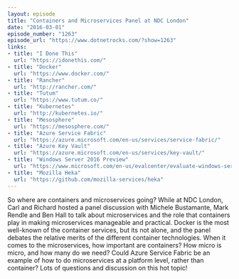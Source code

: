 ```yaml
---
layout: episode
title: "Containers and Microservices Panel at NDC London"
date: "2016-03-01"
episode_number: "1263"
episode_url: "https://www.dotnetrocks.com/?show=1263"
links:
- title: "I Done This"
  url: "https://idonethis.com/"
- title: "Docker"
  url: "https://www.docker.com/"
- title: "Rancher"
  url: "http://rancher.com/"
- title: "Tutum"
  url: "https://www.tutum.co/"
- title: "Kubernetes"
  url: "http://kubernetes.io/"
- title: "Mesosphere"
  url: "https://mesosphere.com/"
- title: "Azure Service Fabric"
  url: "https://azure.microsoft.com/en-us/services/service-fabric/"
- title: "Azure Key Vault"
  url: "https://azure.microsoft.com/en-us/services/key-vault/"
- title: "Windows Server 2016 Preview"
  url: "https://www.microsoft.com/en-us/evalcenter/evaluate-windows-server-technical-preview"
- title: "Mozilla Heka"
  url: "https://github.com/mozilla-services/heka"
---
```


So where are containers and microservices going? While at NDC London, Carl and Richard hosted a panel discussion with Michele Bustamante, Mark Rendle and Ben Hall to talk about microservices and the role that containers play in making microservices manageable and practical. Docker is the most well-known of the container services, but its not alone, and the panel debates the relative merits of the different container technologies. When it comes to the microservices, how important are containers? How micro is micro, and how many do we need? Could Azure Service Fabric be an example of how to do microservices at a platform level, rather than container? Lots of questions and discussion on this hot topic!
